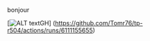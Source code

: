 bonjour 

[![ALT textGH](https://github.com/Tomr76/tp-r504/actions/workflows/pytest.yml/badge.svg)] (https://github.com/Tomr76/tp-r504/actions/runs/6111155655) 

